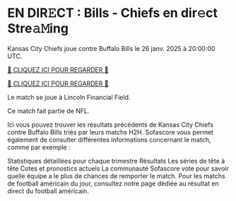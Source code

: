 # EN DIR𝙴CT : Bills - Chiefs en dir𝚎ct Stre𝚊𝙼ing #

Kansas City Chiefs joue contre Buffalo Bills le 26 janv. 2025 à 20:00:00 UTC.

[🔴 CLIQUEZ ICI POUR REGARDER 🔴](https://t.co/ZUPoQIJq2w)

[🔴 CLIQUEZ ICI POUR REGARDER 🔴](https://t.co/ZUPoQIJq2w)

Le match se joue à Lincoln Financial Field.

Ce match fait partie de NFL.

Ici vous pouvez trouver les résultats précédents de Kansas City Chiefs contre Buffalo Bills triés par leurs matchs H2H. Sofascore vous permet également de consulter différentes informations concernant le match, comme par exemple :

Statistiques détaillées pour chaque trimestre
Résultats
Les séries de tête à tête
Cotes et pronostics actuels
La communauté Sofascore vote pour savoir quelle équipe a le plus de chances de remporter le match.
Pour les matchs de football américain du jour, consultez notre page dédiée au résultat en direct du football américain.
